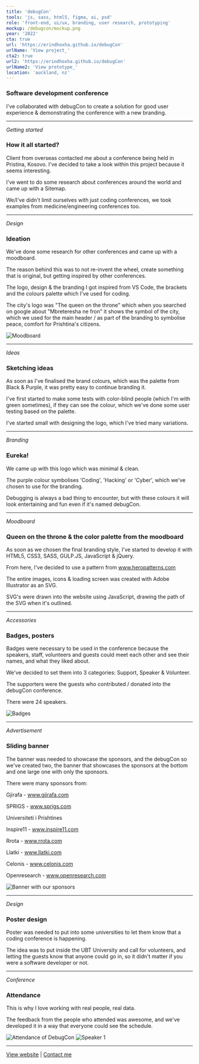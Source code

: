 ```yaml
---
title: 'debugCon'
tools: 'js, sass, html5, figma, ai, psd'
role: 'front-end, ui/ux, branding, user research, prototyping'
mockup: /debugcon/mockup.png
year: '2022'
cta: true
url: 'https://erindhoxha.github.io/debugCon'
urlName: 'View project_'
cta2: true
url2: 'https://erindhoxha.github.io/debugCon'
urlName2: 'View prototype_'
location: 'auckland, nz'
---
```


### Software development conference

I've collaborated with debugCon to create a solution for good user experience & demonstrating the conference with a new branding.

---

_Getting started_

### How it all started?

Client from overseas contacted me about a conference being held in Pristina, Kosovo. I've decided to take a look within this project because it seems interesting.

I've went to do some research about conferences around the world and came up with a Sitemap.

We/I've didn't limit ourselves with just coding conferences, we took examples from medicine/engineering conferences too.

---

_Design_

### Ideation

We've done some research for other conferences and came up with a moodboard.

The reason behind this was to not re-invent the wheel, create something that is original, but getting inspired by other conferences.

The logo, design & the branding I got inspired from VS Code, the brackets and the colours palette which I've used for coding.

The city's logo was "The queen on the throne" which when you searched on google about "Mbreteresha ne fron" it shows the symbol of the city, which we used for the main header / as part of the branding to symbolise peace, comfort for Prishtina's citizens.

![Moodboard](/debugcon/moodboard.png)

---

_Ideas_

### Sketching ideas

As soon as I've finalised the brand colours, which was the palette from Black & Purple, it was pretty easy to continue branding it.

I've first started to make some tests with color-blind people (which I'm with green sometimes), if they can see the colour, which we've done some user testing based on the palette.

I've started small with designing the logo, which I've tried many variations.

---

_Branding_

### Eureka!

We came up with this logo which was minimal & clean.

The purple colour symbolises 'Coding', 'Hacking' or 'Cyber', which we've chosen to use for the branding.

Debugging is always a bad thing to encounter, but with these colours it will look entertaining and fun even if it's named debugCon.

---

_Moodboard_

### Queen on the throne & the color palette from the moodboard

As soon as we chosen the final branding style, I've started to develop it with HTML5, CSS3, SASS, GULP.JS, JavaScript & jQuery.

From here, I've decided to use a pattern from www.heropatterns.com

The entire images, icons & loading screen was created with Adobe Illustrator as an SVG.

SVG's were drawn into the website using JavaScript, drawing the path of the SVG when it's outlined.

---

_Accessories_

### Badges, posters

Badges were necessary to be used in the conference because the speakers, staff, volunteers and guests could meet each other and see their names, and what they liked about.

We've decided to set them into 3 categories: Support, Speaker & Volunteer.

The supporters were the guests who contributed / donated into the debugCon conference.

There were 24 speakers.

![Badges](/debugcon/badges.png)

---

_Advertisement_

### Sliding banner

The banner was needed to showcase the sponsors, and the debugCon so we've created two, the banner that showcases the sponsors at the bottom and one large one with only the sponsors.

There were many sponsors from:

Gjirafa - www.gjirafa.com

SPRIGS - www.sprigs.com

Universiteti i Prishtines

Inspire11 - www.inspire11.com

Rrota - www.rrota.com

Llatki - www.llatki.com

Celonis - www.celonis.com

Openresearch - www.openresearch.com

![Banner with our sponsors](/debugcon/banner.png)

---

_Design_

### Poster design

Poster was needed to put into some universities to let them know that a coding conference is happening.

The idea was to put inside the UBT University and call for volunteers, and letting the guests know that anyone could go in, so it didn't matter if you were a software developer or not.

---

_Conference_

### Attendance

This is why I love working with real people, real data.

The feedback from the people who attended was awesome, and we've developed it in a way that everyone could see the schedule.

![Attendance of DebugCon](/debugcon/attendance.jpeg)
![Speaker 1](/debugcon/speaker1.png)

---

[View website](https://erindhoxha.github.io/debugCon) | [Contact me](mailto:hello@erindhoxha.dev)
